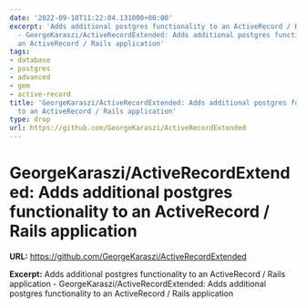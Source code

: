 ```yaml
---
date: '2022-09-10T11:22:04.131000+00:00'
excerpt: 'Adds additional postgres functionality to an ActiveRecord / Rails application
  - GeorgeKaraszi/ActiveRecordExtended: Adds additional postgres functionality to
  an ActiveRecord / Rails application'
tags:
- database
- postgres
- advanced
- gem
- active-record
title: 'GeorgeKaraszi/ActiveRecordExtended: Adds additional postgres functionality
  to an ActiveRecord / Rails application'
type: drop
url: https://github.com/GeorgeKaraszi/ActiveRecordExtended
---
```


# GeorgeKaraszi/ActiveRecordExtended: Adds additional postgres functionality to an ActiveRecord / Rails application

**URL:** https://github.com/GeorgeKaraszi/ActiveRecordExtended

**Excerpt:** Adds additional postgres functionality to an ActiveRecord / Rails application - GeorgeKaraszi/ActiveRecordExtended: Adds additional postgres functionality to an ActiveRecord / Rails application
